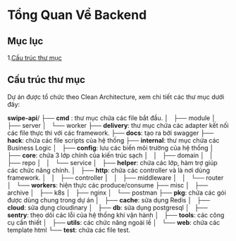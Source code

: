 # Tổng Quan Về Backend

## Mục lục

1.[Cấu trúc thư mục](#cấu-trúc-thư-mục)

## Cấu trúc thư mục

Dự án được tổ chức theo Clean Architecture, xem chi tiết các thư mục dưới đây:

**swipe-api**/
├── **cmd** : thư mục chứa các file bắt đầu.
│   ├── module
│   ├── server
│   └── worker
├── **delivery**: thư mục chứa các adapter kết nối các file thực thi với các framework.
├── **docs**: tạo ra bởi swagger
├── **hack**: chứa các file scripts của hệ thống
├── **internal**: thư mục chứa các Business Logic
│   ├── **config**: lưu các biến môi trường của hệ thống
│   ├── **core**: chứa 3 lớp chính của kiến trúc sạch
│   │   ├── domain
│   │   ├── repo
│   │   └── service
│   ├── **helper**: chứa các lớp, hàm trợ giúp các chức năng chính.
│   ├── **http**: chứa các controller và là nơi dùng framework.
│   │   ├── controller
│   │   ├── middleware
│   │   └── router
│   └── **workers**: hiện thực các produce/consume
├── misc
│   ├── archive
│   ├── k8s
│   ├── nginx
│   └── postman
├── **pkg**: chứa các gói được dùng chung trong dự án
│   ├── **cache**: sửa dụng Redis
│   ├── **cloud**: sửa dụng cloudinary
│   ├── **db**: sửa dụng postgresql
│   ├── **sentry**: theo dõi các lỗi của hệ thống khi vận hành
│   ├── **tools**: các công cụ cần thiết
│   ├── **utils**: các chức năng ngoài lề
│   └── **web**: chứa các template html
└── **test**: chứa các file test.
